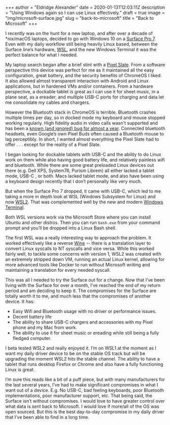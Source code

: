 +++
author = "Eldridge Alexander"
date = 2020-01-13T12:03:11Z
description = "Using Windows again so I can use Linux effectively."
draft = true
image = "img/microsoft-surface.jpg"
slug = "back-to-microsoft"
title = "Back to Microsoft"
+++


I recently was on the hunt for a new laptop, and after over a decade of *nix/macOS laptops, decided to go with Windows 10 on a [Surface Pro 7](https://www.microsoft.com/en-us/surface/devices/surface-pro-7/tech-specs). Even with my daily workflow still being heavily Linux based, between the Surface line’s hardware, [WSL](https://docs.microsoft.com/en-us/windows/wsl/about), and the new Windows Terminal it was the perfect balance for what I needed.

My laptop search began after a brief stint with a [Pixel Slate](https://store.google.com/product/pixel_slate). From a software perspective this device was perfect for me as it maintained all the easy configuration, great battery, and the security benefits of ChromeOS I liked. It also allowed almost transparent interaction with Android and Linux applications, but in hardened VMs and/or containers. From a hardware perspective, a dockable tablet is great as I can use it for sheet music, in a plane seat, as a ereader, and multiple USB-C ports for charging and data let me consolidate my cables and chargers.

However the Bluetooth stack in ChromeOS is terrible. Bluetooth crashes multiple times per day, so in docked mode my keyboard and mouse stopped working regularly. High fidelity audio in video calls wasn't supported and has been a [known (and ignored) bug for almost a year](https://bugs.chromium.org/p/chromium/issues/detail?id=929174). Connected bluetooth headsets, even Google’s own Pixel Buds often caused a Bluetooth mouse to lag perceptibly. In short, I wanted almost everything the Pixel Slate had to offer . . . except for the reality of a Pixel Slate. 

I began looking for dockable tablets with USB-C and the ability to do Linux work on them while also having good battery life, and relatively painless wifi and bluetooth. While there are some great preloaded Linux devices out there (e.g. Dell XPS, System76, Purism Librem) all either lacked a tablet mode, USB-C , or both. Macs lacked tablet mode, and also have been using a keyboard design recently that I don’t personally like very much. 

But when the Surface Pro 7 dropped, it came with USB-C, which led to me taking a more in depth look at WSL (Windows Subsystem for Linux) and now [WSL2](https://docs.microsoft.com/en-us/windows/wsl/wsl2-about). That was complemented well by the new and modern [Windows Terminal](https://devblogs.microsoft.com/commandline/introducing-windows-terminal/).

Both WSL versions work via the Microsoft Store where you can install Ubuntu and other distros. Then you can run `bash.exe` from your command prompt and you’ll be dropped into a Linux Bash shell.

The first WSL was a really interesting way to approach the problem. It worked effectively like a reverse [Wine](https://www.winehq.org/) -- there is a translation layer to convert Linux syscalls to NT syscalls and vice versa. While this worked fairly well, to tackle some concerns with version 1, WSL2 was created with an extremely stripped down VM, running an actual Linux kernel, allowing for more advanced tools like Docker to run without Microsoft writing and maintaining a translation for every needed syscall. 

This was all I needed to try the Surface out for a change. Now that I’ve been living with the Surface for over a month, I’ve reached the end of my return period and am deciding to keep it. The compromises for the Surface are totally worth it to me, and much less that the compromises of another device. It has:

* Easy Wifi and Bluetooth usage with no driver or performance issues.
* Decent battery life
* The ability to share USB-C chargers and accessories with my Pixel phone and my Mac from work.
* The ability to use it for sheet music or ereading while still being a fully fledged computer. 

I beta tested WSL2 and really enjoyed it. I’m on WSL1 at the moment as I want my daily driver device to be on the stable OS track but will be upgrading the moment WSL2 hits the stable channel. The ability to have a tablet that runs desktop Firefox or Chrome and also have a fully functioning Linux is great.

I’m sure this reads like a bit of a puff piece, but with many manufacturers for the last several years, I’ve had to make significant compromises in what I want out of a device. E.g. No USB-C, bad feeling keyboards, poor Bluetooth implementations, poor manufacturer support, etc. That being said, the Surface isn’t without compromises. I would love to have greater control over what data is sent back to Microsoft. I would love if more/all of the OS was open sourced. But this is the best day-to-day compromise in my daily driver that I’ve been able to find in a long time.